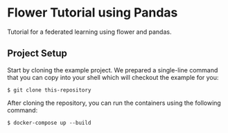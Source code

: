 # Flower Tutorial using Pandas

Tutorial for a federated learning using flower and pandas.

## Project Setup

Start by cloning the example project. We prepared a single-line command that you can copy into your shell which will checkout the example for you:

```shell
$ git clone this-repository
```

After cloning the repository, you can run the containers using the following command:
```shell
$ docker-compose up --build
```
